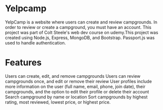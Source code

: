 # Yelpcamp
YelpCamp is a website where users can create and review campgrounds. In order to review or create a campground, you must have an account. This project was part of Colt Steele's web dev course on udemy.This project was created using Node.js, Express, MongoDB, and Bootstrap. Passport.js was used to handle authentication.
# Features
Users can create, edit, and remove campgrounds Users can review campgrounds once, and edit or remove their review User profiles include more information on the user (full name, email, phone, join date), their campgrounds, and the option to edit their profile or delete their account Search campground by name or location Sort campgrounds by highest rating, most reviewed, lowest price, or highest price.
